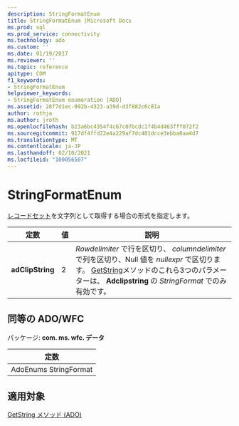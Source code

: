 ```yaml
---
description: StringFormatEnum
title: StringFormatEnum |Microsoft Docs
ms.prod: sql
ms.prod_service: connectivity
ms.technology: ado
ms.custom: ''
ms.date: 01/19/2017
ms.reviewer: ''
ms.topic: reference
apitype: COM
f1_keywords:
- StringFormatEnum
helpviewer_keywords:
- StringFormatEnum enumeration [ADO]
ms.assetid: 28f7d1ec-092b-4323-a39d-d3f882c6c81a
author: rothja
ms.author: jroth
ms.openlocfilehash: b23a6bc4354f4c67c07bcdc1f4b4d463fff072f2
ms.sourcegitcommit: 917df4ffd22e4a229af7dc481dcce3ebba0aa4d7
ms.translationtype: MT
ms.contentlocale: ja-JP
ms.lasthandoff: 02/10/2021
ms.locfileid: "100056507"
---
```

# <a name="stringformatenum"></a>StringFormatEnum
[レコードセット](./recordset-object-ado.md)を文字列として取得する場合の形式を指定します。  
  
|定数|値|説明|  
|--------------|-----------|-----------------|  
|**adClipString**|2|*Rowdelimiter* で行を区切り、 *columndelimiter* で列を区切り、Null 値を *nullexpr* で区切ります。 [GetString](./getstring-method-ado.md)メソッドのこれら3つのパラメーターは、 **Adclipstring** の *StringFormat* でのみ有効です。|  
  
## <a name="adowfc-equivalent"></a>同等の ADO/WFC  
 パッケージ: **com. ms. wfc. データ**  
  
|定数|  
|--------------|  
|AdoEnums StringFormat|  
  
## <a name="applies-to"></a>適用対象  
 [GetString メソッド (ADO)](./getstring-method-ado.md)